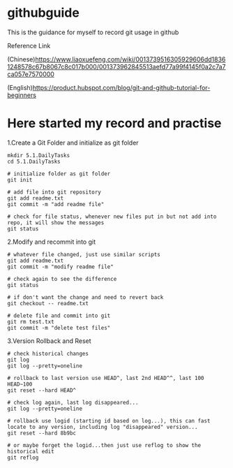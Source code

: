 # githubguide
This is the guidance for myself to record git usage in github

Reference Link

(Chinese)https://www.liaoxuefeng.com/wiki/0013739516305929606dd18361248578c67b8067c8c017b000/001373962845513aefd77a99f4145f0a2c7a7ca057e7570000

(English)https://product.hubspot.com/blog/git-and-github-tutorial-for-beginners

# Here started my record and practise

1.Create a Git Folder and initialize as git folder
```terminal
mkdir 5.1.DailyTasks
cd 5.1.DailyTasks

# initialize folder as git folder
git init

# add file into git repository
git add readme.txt
git commit -m "add readme file"

# check for file status, whenever new files put in but not add into repo, it will show the messages
git status
```

2.Modify and recommit into git
```terminal
# whatever file changed, just use similar scripts
git add readme.txt
git commit -m "modify readme file"

# check again to see the difference
git status

# if don't want the change and need to revert back
git checkout -- readme.txt

# delete file and commit into git
git rm test.txt
git commit -m "delete test files"
```

3.Version Rollback and Reset
```terminal
# check historical changes
git log
git log --pretty=oneline

# rollback to last version use HEAD^, last 2nd HEAD^^, last 100 HEAD~100
git reset --hard HEAD^

# check log again, last log disappeared...
git log --pretty=oneline

# rollback use logid (starting id based on log...), this can fast locate to any version, including log "disappeared" version...
git reset --hard 8b9bc

# or maybe forget the logid...then just use reflog to show the historical edit
git reflog
```

